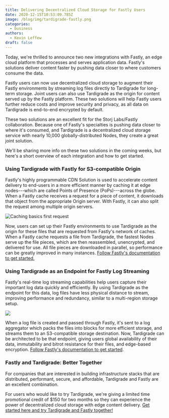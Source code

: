 ```yaml
---
title: Delivering Decentralized Cloud Storage for Fastly Users
date: 2020-12-15T10:53:09.785Z
image: /blog/img/tardigrade-fastly.png
categories:
  - business
authors:
  - Kevin Leffew
draft: false
---
```

Today, we're thrilled to announce two new integrations with Fastly, an edge cloud platform that processes and serves application data. Fastly's solutions deliver content faster by pushing data closer to where customers consume the data.

Fastly users can now use decentralized cloud storage to augment their Fastly environments by streaming log files directly to Tardigrade for long-term storage. Joint users can also use Tardigrade as the origin for content served up by the Fastly platform. These two solutions will help Fastly users further reduce costs and improve security and privacy, as all data on Tardigrade is end-to-end encrypted by default.

These two solutions are an excellent fit for the Storj Labs/Fastly collaboration. Because one of Fastly's specialties is pushing data closer to where it's consumed, and Tardigrade is a decentralized cloud storage service with nearly 10,000 globally-distributed Nodes, they create a great joint solution.

We'll be sharing more info on these two solutions in the coming weeks, but here's a short overview of each integration and how to get started.

### Using Tardigrade with Fastly for S3-compatible Origin

Fastly's highly programmable CDN Solution is used to accelerate content delivery to end-users in a more efficient manner by caching it at edge nodes---which are called Points of Presence (PoPs)---across the globe. When a Fastly cache receives a request for a piece of content, it downloads that object from the appropriate Origin server. With Fastly, it can also split the request among multiple origin servers.

![Caching basics first request](/blog/img/fastly1.png)

Now, users can set up their Fastly environments to use Tardigrade as the origin for these files that are requested from Fastly's network of caches. When a Fastly cache requests a file from Tardigrade, the fastest Nodes serve up the file pieces, which are then reassembled, unencrypted, and delivered for use. All file pieces are downloaded in parallel, so performance can be greatly improved in many instances. [Follow Fastly's documentation to get started.](https://docs.fastly.com/en/guides/tardigrade-decentralized-object-cloud-storage)

### Using Tardigrade as an Endpoint for Fastly Log Streaming

Fastly's real-time log streaming capabilities help users capture their important log data quickly and efficiently. By using Tardigrade as the endpoint for this data, log files have less physical distance to stream, improving performance and redundancy, similar to a multi-region storage setup.

![](/blog/img/fastly2.png)

When a log file is created and passed through Fastly, it's sent to a log aggregator which packs the files into blocks for more efficient storage, and streams them to an S3-compatible storage destination. Now, Tardigrade can be architected to be that endpoint, giving users global availability of their data, immutability and bitrot resistance for their files, and edge-based encryption. [Follow Fastly's documentation to get started](https://docs.fastly.com/en/guides/log-streaming-tardigrade#:~:text=Built%20on%20the%20Storj%20Network,of%20Service%20for%20more%20information.).

### Fastly and Tardigrade: Better Together

For companies that are interested in building infrastructure stacks that are distributed, performant, secure, and affordable, Tardigrade and Fastly are an excellent combination.

For users who would like to try Tardigrade, we're giving a limited time promotional credit of $150 for two months so they can experience the power of decentralized cloud storage with edge content delivery. [Get started here and try Tardigrade and Fastly together!](tardigrade.io/fastly)
